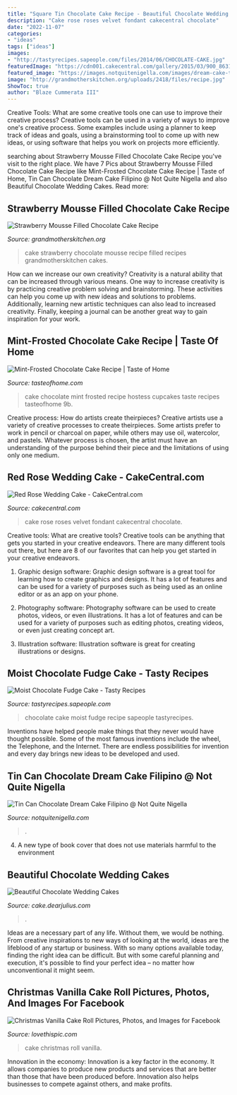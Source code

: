 ```yaml
---
title: "Square Tin Chocolate Cake Recipe - Beautiful Chocolate Wedding Cakes"
description: "Cake rose roses velvet fondant cakecentral chocolate"
date: "2022-11-07"
categories:
- "ideas"
tags: ["ideas"]
images:
- "http://tastyrecipes.sapeople.com/files/2014/06/CHOCOLATE-CAKE.jpg"
featuredImage: "https://cdn001.cakecentral.com/gallery/2015/03/900_863148rifI_red-rose-wedding-cake.jpg"
featured_image: "https://images.notquitenigella.com/images/dream-cake-tin-can-chocolate-filipino/ll.jpg"
image: "http://grandmotherskitchen.org/uploads/2418/files/recipe.jpg"
ShowToc: true
author: "Blaze Cummerata III"
---
```



Creative Tools: What are some creative tools one can use to improve their creative process?
Creative tools can be used in a variety of ways to improve one's creative process. Some examples include using a planner to keep track of ideas and goals, using a brainstorming tool to come up with new ideas, or using software that helps you work on projects more efficiently.

	

		
searching about Strawberry Mousse Filled Chocolate Cake Recipe you've visit to the right place. We have 7 Pics about Strawberry Mousse Filled Chocolate Cake Recipe like Mint-Frosted Chocolate Cake Recipe | Taste of Home, Tin Can Chocolate Dream Cake Filipino @ Not Quite Nigella and also Beautiful Chocolate Wedding Cakes. Read more:
		
    
## Strawberry Mousse Filled Chocolate Cake Recipe

<img loading=lazy src="http://grandmotherskitchen.org/uploads/2418/files/recipe.jpg" onerror="this.onerror=null;this.src='https://tse3.mm.bing.net/th?id=OIP.KfIvp37FF-etuE6lZuGggwHaHa&amp;pid=15.1';" alt="Strawberry Mousse Filled Chocolate Cake Recipe">

_Source: grandmotherskitchen.org_

>cake strawberry chocolate mousse recipe filled recipes grandmotherskitchen cakes. 

	

How can we increase our own creativity?
Creativity is a natural ability that can be increased through various means. One way to increase creativity is by practicing creative problem solving and brainstorming. These activities can help you come up with new ideas and solutions to problems. Additionally, learning new artistic techniques can also lead to increased creativity. Finally, keeping a journal can be another great way to gain inspiration for your work.

    
## Mint-Frosted Chocolate Cake Recipe | Taste Of Home

<img loading=lazy src="https://www.tasteofhome.com/wp-content/uploads/2017/10/exps122853_HC163708C11_03_9b.jpg" onerror="this.onerror=null;this.src='https://tse4.mm.bing.net/th?id=OIP.Zm6YFymFYsLH5m0sbD3VtQHaHa&amp;pid=15.1';" alt="Mint-Frosted Chocolate Cake Recipe | Taste of Home">

_Source: tasteofhome.com_

>cake chocolate mint frosted recipe hostess cupcakes taste recipes tasteofhome 9b. 

	

Creative process: How do artists create theirpieces?
Creative artists use a variety of creative processes to create theirpieces. Some artists prefer to work in pencil or charcoal on paper, while others may use oil, watercolor, and pastels. Whatever process is chosen, the artist must have an understanding of the purpose behind their piece and the limitations of using only one medium.

    
## Red Rose Wedding Cake - CakeCentral.com

<img loading=lazy src="https://cdn001.cakecentral.com/gallery/2015/03/900_863148rifI_red-rose-wedding-cake.jpg" onerror="this.onerror=null;this.src='https://tse2.mm.bing.net/th?id=OIP.pIuNrvg8VqIPCT6uaFA_AAHaLL&amp;pid=15.1';" alt="Red Rose Wedding Cake - CakeCentral.com">

_Source: cakecentral.com_

>cake rose roses velvet fondant cakecentral chocolate. 

	

Creative tools: What are creative tools?
Creative tools can be anything that gets you started in your creative endeavors. There are many different tools out there, but here are 8 of our favorites that can help you get started in your creative endeavors. 
1. Graphic design software: Graphic design software is a great tool for learning how to create graphics and designs. It has a lot of features and can be used for a variety of purposes such as being used as an online editor or as an app on your phone.

2. Photography software: Photography software can be used to create photos, videos, or even illustrations. It has a lot of features and can be used for a variety of purposes such as editing photos, creating videos, or even just creating concept art.

3. Illustration software: Illustration software is great for creating illustrations or designs.

    
## Moist Chocolate Fudge Cake - Tasty Recipes

<img loading=lazy src="http://tastyrecipes.sapeople.com/files/2014/06/CHOCOLATE-CAKE.jpg" onerror="this.onerror=null;this.src='https://tse2.mm.bing.net/th?id=OIP.A9Cr0psnea9tcXhK3CI7JQHaFj&amp;pid=15.1';" alt="Moist Chocolate Fudge Cake - Tasty Recipes">

_Source: tastyrecipes.sapeople.com_

>chocolate cake moist fudge recipe sapeople tastyrecipes. 

	

Inventions have helped people make things that they never would have thought possible. Some of the most famous inventions include the wheel, the Telephone, and the Internet. There are endless possibilities for invention and every day brings new ideas to be developed and used.

    
## Tin Can Chocolate Dream Cake Filipino @ Not Quite Nigella

<img loading=lazy src="https://images.notquitenigella.com/images/dream-cake-tin-can-chocolate-filipino/ll.jpg" onerror="this.onerror=null;this.src='https://tse4.mm.bing.net/th?id=OIP.8wJcLCVLtyigDhBGgYMrCwHaD0&amp;pid=15.1';" alt="Tin Can Chocolate Dream Cake Filipino @ Not Quite Nigella">

_Source: notquitenigella.com_

>. 

	

4. A new type of book cover that does not use materials harmful to the environment 

    
## Beautiful Chocolate Wedding Cakes

<img loading=lazy src="https://2.bp.blogspot.com/-fYHAA3eeBuw/V9tudCg4VLI/AAAAAAAAc1Q/5_uaV_EJweIESbLFkOPa-eo2QxwJwaOOACEw/s1600/0.jpg" onerror="this.onerror=null;this.src='https://tse2.mm.bing.net/th?id=OIP.xGUwOpyRHlU1aKc27F8AUAHaLH&amp;pid=15.1';" alt="Beautiful Chocolate Wedding Cakes">

_Source: cake.dearjulius.com_

>. 

	

Ideas are a necessary part of any life. Without them, we would be nothing. From creative inspirations to new ways of looking at the world, ideas are the lifeblood of any startup or business. With so many options available today, finding the right idea can be difficult. But with some careful planning and execution, it's possible to find your perfect idea – no matter how unconventional it might seem.

    
## Christmas Vanilla Cake Roll Pictures, Photos, And Images For Facebook

<img loading=lazy src="http://www.lovethispic.com/uploaded_images/145440-Christmas-Vanilla-Cake-Roll.jpg?1" onerror="this.onerror=null;this.src='https://tse4.mm.bing.net/th?id=OIP.ZBAn6hVOKZKpNdl2S7yWkAHaTW&amp;pid=15.1';" alt="Christmas Vanilla Cake Roll Pictures, Photos, and Images for Facebook">

_Source: lovethispic.com_

>cake christmas roll vanilla. 

	

Innovation in the economy:
Innovation is a key factor in the economy. It allows companies to produce new products and services that are better than those that have been produced before. Innovation also helps businesses to compete against others, and make profits.

